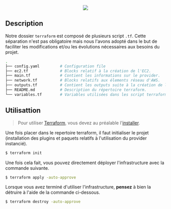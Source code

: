 <p align="center">
<img src="https://img.shields.io/badge/Terraform-7B42BC?style=for-the-badge&logo=terraform&logoColor=white"/>
</p>

## Description

Notre dossier `terraform` est composé de plusieurs script `.tf`. Cette séparation n'est pas obligatoire mais nous l'avons adopté dans le but de faciliter les modifications et/ou les évolutions nécessaires aux besoins du projet. 

```bash
.
├── config.yaml         # Configuration file
├── ec2.tf              # Blocks relatif à la création de l'EC2.
├── main.tf             # Contient les informations sur le provider.
├── network.tf          # Blocks relatifs aux élements réseau d'AWS.
├── outputs.tf          # Contient les outputs suite à la création de l'infrastructure.
├── README.md           # Description du répertoire terraform.
└── variables.tf        # Variables utilisées dans les script terraform.
```

## Utilisattion

> Pour utiliser [Terraform](https://www.terraform.io/), vous devez au préalable l'[installer](https://developer.hashicorp.com/terraform/downloads?product_intent=terraform).

Une fois placer dans le repertoire terraform, il faut initialiser le projet (installation des plugins et paquets relatifs à l'utilisation du provider instancié).

```bash
$ terraform init
```

Une fois cela fait, vous pouvez directement déployer l'infrastructure avec la commande suivante.

```bash
$ terraform apply -auto-approve

```

Lorsque vous avez terminé d'utiliser l'infrastructure, **pensez** à bien la détruire à l'aide de la commande ci-dessous.

```bash
$ terraform destroy -auto-approve
```
